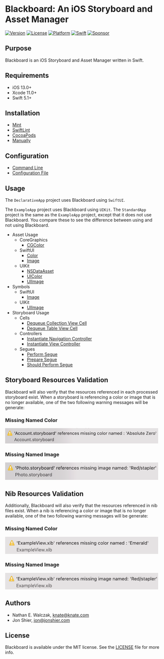 # Blackboard: An iOS Storyboard and Asset Manager

[![Version](https://img.shields.io/badge/version-9.1.0-brightgreen.svg)]()
[![License](https://img.shields.io/badge/license-MIT-222222.svg)](http://opensource.org/licenses/MIT)
[![Platform](https://img.shields.io/badge/platform-iOS-lightgrey.svg)](https://developer.apple.com/ios/)
[![Swift](https://img.shields.io/badge/swift-5.1-yellow.svg)](https://swift.org)
[![Sponsor](https://img.shields.io/badge/Sponsor-Detroit%20Labs-000000.svg)](http://www.detroitlabs.com/)

## Purpose

Blackboard is an iOS Storyboard and Asset Manager written in Swift.

## Requirements

- iOS 13.0+
- Xcode 11.0+
- Swift 5.1+

## Installation

- [Mint](/README/Installation/Mint.md#installation)
- [SwiftLint](/README/Installation/SwiftLint.md#installation)
- [CocoaPods](/README/Installation/CocoaPods.md#installation)
- [Manually](/README/Installation/Manually.md#installation)

## Configuration

- [Command Line](/README/Configuration/README.md#command-line)
- [Configuration File](/README/Configuration/README.md#configuration-file)

## Usage

The `DeclarativeApp` project uses Blackboard using `SwiftUI`.

The `ExampleApp` project uses Blackboard using `UIKit`.
The `StandardApp` project is the same as the `ExampleApp` project, except that it does not use Blackboard.
You compare these to see the difference between using and not using Blackboard.

- Asset Usage
  - CoreGraphics
    - [CGColor](/README/Usage/CGColor.md#cgcolor-usage)
  - SwiftUI
    - [Color](/README/Usage/Color.md#color-usage)
    - [Image](/README/Usage/Image.md#image-usage)
  - UIKit
    - [NSDataAsset](/README/Usage/NSDataAsset.md#nsdataasset-usage)
    - [UIColor](/README/Usage/UIColor.md#uicolor-usage)
    - [UIImage](/README/Usage/UIImage.md#uiimage-usage)
- Symbols
  - SwiftUI
    - [Image](/README/Usage/SymbolImage.md#symbol-image-usage)
  - UIKit
    - [UIImage](/README/Usage/SymbolUIImage.md#symbol-uiimage-usage)
- Storyboard Usage
  - Cells
    - [Dequeue Collection View Cell](/README/Usage/UICollectionViewCell.md#dequeue-collection-view-cell-usage)
    - [Dequeue Table View Cell](/README/Usage/UITableViewCell.md#dequeue-table-view-cell-usage)
  - Controllers
    - [Instantiate Navigation Controller](/README/Usage/UINavigationController.md#instantiate-navigation-controller-usage)
    - [Instantiate View Controller](/README/Usage/UIViewController.md#instantiate-view-controller-usage)
  - Segues
    - [Perform Segue](/README/Usage/UIStoryboardSeguePerform.md#perform-segue-usage)
    - [Prepare Segue](/README/Usage/UIStoryboardSeguePrepare.md#prepare-segue-usage)
    - [Should Perform Segue](/README/Usage/UIStoryboardSegueShouldPerform.md#should-perform-segue-usage)

## Storyboard Resources Validation

Blackboard will also verify that the resources referenced in each processed storyboard exist.
When a storyboard is referencing a color or image that is no longer available,
one of the two following warning messages will be generate:

### Missing Named Color
![Missing Named Color Warning](README/Images/StoryboardWarningMissingNamedColor.png)

### Missing Named Image
![Missing Named Image Warning](README/Images/StoryboardWarningMissingNamedImage.png)

## Nib Resources Validation

Additionally, Blackboard will also verify that the resources referenced in nib files exist.
When a nib is referencing a color or image that is no longer available,
one of the two following warning messages will be generate:

### Missing Named Color
![Missing Named Color Warning](README/Images/NibWarningMissingNamedColor.png)

### Missing Named Image
![Missing Named Image Warning](README/Images/NibWarningMissingNamedImage.png)

## Authors

- Nathan E. Walczak, knate@knate.com
- Jon Shier, jon@jonshier.com

## License

Blackboard is available under the MIT license. See the [LICENSE](LICENSE) file for more info.
